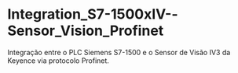 # Integration_S7-1500xIV--Sensor_Vision_Profinet
Integração entre o PLC Siemens S7-1500 e o Sensor de Visão IV3 da Keyence via protocolo Profinet.
